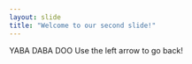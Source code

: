 ```yaml
---
layout: slide
title: "Welcome to our second slide!"
---
```

YABA DABA DOO
Use the left arrow to go back!
